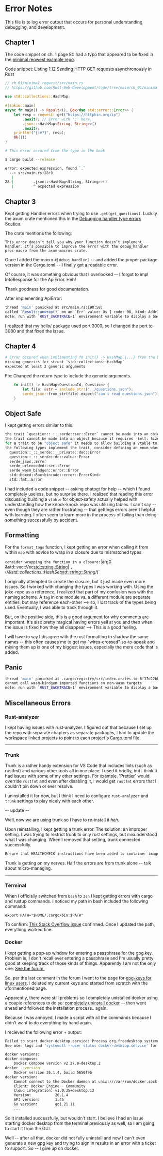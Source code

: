 # Error Notes

This file is to log error output that occurs for personal understanding, debugging, and development.

## Chapter 1

The code snippet on ch. 1 page 80 had a typo that appeared to be fixed in the [minimal reqwest example repo](https://github.com/Rust-Web-Development/code/blob/main/ch_01/minimal_reqwest/src/main.rs).

Code snippet: Listing 1.12 Sending HTTP GET requests asynchronously in Rust

```rust
// ch_01/minimal_reqwest/src/main.rs
// https://github.com/Rust-Web-Development/code/tree/main/ch_01/minimal_reqwest
 
use std::collections::HashMap;
 
#[tokio::main]
async fn main() -> Result<(), Box<dyn std::error::Error>> {
    let resp = reqwest::get("https://httpbin.org/ip")
        .await?; // Error with ';' here.
        .json::<HashMap<String, String>>()
        .await?;
    println!("{:#?}", resp);
    Ok(())
}

```

```zsh
# This error occured from the typo in the book

$ cargo build --release

error: expected expression, found `.`
  --> src/main.rs:28:9
   |
28 |         .json::<HashMap<String, String>>()
   |         ^ expected expression

```

## Chapter 3

Kept getting Handler errors when trying to use `.get(get_questions)`. Luckily the axum crate mentioned this in the [Debugging handler type errors Section](https://docs.rs/axum/latest/axum/handler/index.html).

The crate mentions the following:

```text
This error doesn’t tell you why your function doesn’t implement Handler. It’s possible to improve the error with the debug_handler proc-macro from the axum-macros crate.
```

Once I added the macro `#[debug_handler]` -- and added the proper package version in the Cargo.toml -- I finally got a readable error. 

Of course, it was something obvious that I overlooked -- I forgot to impl IntoResponse for the ApiError. Heh!

Thank goodness for good documentation. 

After implementing ApiError:

```zsh
thread 'main' panicked at src/main.rs:190:58:
called `Result::unwrap()` on an `Err` value: Os { code: 98, kind: AddrInUse, message: "Address already in use" }
note: run with `RUST_BACKTRACE=1` environment variable to display a backtrace
```

I realized that my hello/ package used port 3000, so I changed the port to 3080 and that fixed the issue.

## Chapter 4

```zsh
# Error occured when implimenting fn init() -> HashMap {...} from the book
missing generics for struct `std::collections::HashMap`
expected at least 2 generic arguments
```

Fix: Changed the return type to include the generic arguments.

```rust
    fn init() -> HashMap<QuestionId, Question> {
        let file: &str = include_str!("../questions.json");
        serde_json::from_str(file).expect("can't read questions.json")
    }
```

## Object Safe

I kept getting errors similar to this:

```sh
the trait `question::_::_serde::ser::Error` cannot be made into an object
the trait cannot be made into an object because it requires `Self: Sized`
for a trait to be "object safe" it needs to allow building a vtable to allow the call to be resolvable dynamically; for more information visit <https://doc.rust-lang.org/reference/items/traits.html#object-safety>
the following types implement the trait, consider defining an enum where each variant holds one of these types, implementing `question::_::_serde::ser::Error` for this new enum and using it instead:
  question::_::_serde::__private::doc::Error
  question::_::_serde::de::value::Error
  serde_json::Error
  serde_urlencoded::ser::Error
  serde_wasm_bindgen::error::Error
  std::boxed::Box<bincode::error::ErrorKind>
  std::fmt::Error
```

I had included a code snippet -- asking chatpgt for help -- which I found completely useless, but no surprise there. I realized that reading this error discussing building a `vtable` for object-safety actually helped with understanding how the knock-knock repo was utilizing tables. I can't say -- even though they are rather frustrating -- that gettings errors aren't helpful with learning. I often seem to learn more in the process of failing than doing something successfully by accident.

## Formatting

For the `format_tags` function, I kept getting an error when calling it from within `map` with advice to wrap in a closure due to mismatched types:

`consider wrapping the function in a closure:`|arg0: &std::vec::Vec<std::string::String>| `,`(/*&std::collections::HashSet<std::string::String>*/)`

I originally attempted to create the closure, but it just made even more issues. So I worked with changing the types I was working with. Using the joke-repo as a reference, I realized that part of my confusion was with the naming scheme. A `tag` in one module vs. a different module are seperate entities, but may reference each-other --> so, I lost track of the types being used. Eventually, I was able to track through it. 

But, on the positive side, this is a good argument for why comments are important. It's also pretty magical having errors yell at you and then when the issue is fixed how they all disappear --> This is a good feeling.

I will have to say I disagree with the rust formatting to shadow the same names -- this often causes me to get my "wires-crossed" so-to-speak and mixing them up is one of my biggest issues, especially the more code that is added.

## Panic

```zsh
thread 'main' panicked at .cargo/registry/src/index.crates.io-6f17d22bba15001f/js-sys-0.3.69/src/lib.rs:6013:9:
cannot call wasm-bindgen imported functions on non-wasm targets
note: run with `RUST_BACKTRACE=1` environment variable to display a backtrace
```

## Miscellaneous Errors

### Rust-analyzer

I kept having issues with rust-analyzer. I figured out that because I set up the repo with separate chapters as separate packages, I had to update the workspace linked projects to point to each project's Cargo.toml file.

---

### Trunk

Trunk is a rather handy extension for VS Code that includes lints (such as rustfmt) and various other tools all in one place. I used it briefly, but I think it had issues with some of my other settings. For example, 'Prettier' would override `rustfmt` and even after disabling it, I would get `rustfmt` errors that I couldn't pin down or ever resolve.

I uninstalled it for now, but I think I need to configure `rust-analyzer` and `trunk` settings to play nicely with each other.

-- update --

Well, now we are using trunk so I have to re-install it *heh*.

Upon reinstalling, I kept getting a trunk error. The solution: an improper setting. I was trying to restrict trunk to only rust settings, but misunderstood what I was changing. When I removed that setting, trunk connected successfully.

```zsh
Ensure that HEALTHCHECK instructions have been added to container images (Trunk)
```

Trunk is getting on my nerves. Half the errors are from trunk alone -- talk about micro-managing.

---

### Terminal

When I officially switched from `bash` to `zsh` I kept getting errors with cargo and rustup commands. I noticed my path in bash included the following command:

```vim
export PATH="$HOME/.cargo/bin:$PATH"
```

To confirm: [This Stack Overflow issue](https://stackoverflow.com/questions/67656028/rustup-gives-command-not-found-error-with-zsh-even-after-installing-with-brew) confirmed. Once I updated the path, everything worked fine.

### Docker

I kept getting a pop-up window for entering a passphrase for the gpg key. Problem is, I don't recall ever entering a passphrase and I'm usually pretty good at keeping track of those kinds of things. Apparently I am not the only one: [See the forum.](https://forums.docker.com/t/enter-the-passphrase-to-unlock-the-openpgp-secret-key/134700/7)

So, per the last comment in the forum I went to the page for [gpg-keys for linux users](https://docs.docker.com/desktop/get-started/#credentials-management-for-linux-users). I deleted my current keys and started from scratch with the aformentioned page.

Apparently, there were still problems so I completely unistalled docker using a couple references to do so:
[completely uninstall docker](https://www.benjaminrancourt.ca/how-to-completely-uninstall-docker/) -- then went ahead and followed the installation process.. again.

Because I was annoyed, I made a script with all the commands because I didn't want to do everything by hand again. 

I recieved the following error + output:

```zsh
Failed to start docker-desktop.service: Process org.freedesktop.systemd1 exited with status 1
See user logs and 'systemctl --user status docker-desktop.service' for details.

docker versions:
docker compose:
    Docker Compose version v2.27.0-desktop.2
docker --version:
    Docker version 26.1.4, build 5650f9b
docker version:
    Cannot connect to the Docker daemon at unix:///var/run/docker.sock. Is the docker daemon running?
    Client: Docker Engine - Community
    Cloud integration: v1.0.35+desktop.13
    Version:           26.1.4
    API version:       1.45
    Go version:        go1.21.11
    ...
```

So it installed successfully, but wouldn't start. I believe I had an issue starting docker desktop from the terminal previously as well, so I am going to start it from the GUI.

Well -- after all that, docker did not fully uninstall and now I can't even generate a new gpg key and trying to sign in results in an error with a ticket to support. So -- I give up on docker.
